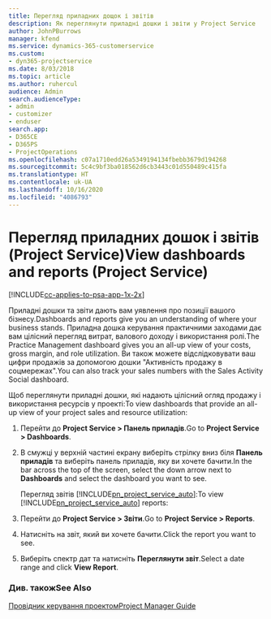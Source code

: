 ```yaml
---
title: Перегляд приладних дощок і звітів
description: Як переглянути приладні дошки і звіти у Project Service
author: JohnPBurrows
manager: kfend
ms.service: dynamics-365-customerservice
ms.custom:
- dyn365-projectservice
ms.date: 8/03/2018
ms.topic: article
ms.author: ruhercul
audience: Admin
search.audienceType:
- admin
- customizer
- enduser
search.app:
- D365CE
- D365PS
- ProjectOperations
ms.openlocfilehash: c07a1710edd26a5349194134fbebb3679d194268
ms.sourcegitcommit: 5c4c9bf3ba018562d6cb3443c01d550489c415fa
ms.translationtype: HT
ms.contentlocale: uk-UA
ms.lasthandoff: 10/16/2020
ms.locfileid: "4086793"
---
```

# <a name="view-dashboards-and-reports-project-service"></a><span data-ttu-id="031ed-103">Перегляд приладних дошок і звітів (Project Service)</span><span class="sxs-lookup"><span data-stu-id="031ed-103">View dashboards and reports (Project Service)</span></span>

[!INCLUDE[cc-applies-to-psa-app-1x-2x](../includes/cc-applies-to-psa-app-1x-2x.md)]

<span data-ttu-id="031ed-104">Приладні дошки та звіти дають вам уявлення про позиції вашого бізнесу.</span><span class="sxs-lookup"><span data-stu-id="031ed-104">Dashboards and reports give you an understanding of where your business stands.</span></span> <span data-ttu-id="031ed-105">Приладна дошка керування практичними заходами дає вам цілісний перегляд витрат, валового доходу і використання ролі.</span><span class="sxs-lookup"><span data-stu-id="031ed-105">The Practice Management dashboard gives you an all-up view of your costs, gross margin, and role utilization.</span></span> <span data-ttu-id="031ed-106">Ви також можете відслідковувати ваш цифри продажів за допомогою дошки "Активність продажу в соцмережах".</span><span class="sxs-lookup"><span data-stu-id="031ed-106">You can also track your sales numbers with the Sales Activity Social dashboard.</span></span>  
  
 <span data-ttu-id="031ed-107">Щоб переглянути приладні дошки, які надають цілісний огляд продажу і використання ресурсів у проекті:</span><span class="sxs-lookup"><span data-stu-id="031ed-107">To view dashboards that provide an all-up view of your project sales and resource utilization:</span></span>  
  
1. <span data-ttu-id="031ed-108">Перейти до **Project Service > Панель приладів**.</span><span class="sxs-lookup"><span data-stu-id="031ed-108">Go to **Project Service > Dashboards**.</span></span>  
  
2. <span data-ttu-id="031ed-109">В смужці у верхній частині екрану виберіть стрілку вниз біля **Панель приладів** та виберіть панель приладів, яку ви хочете бачити.</span><span class="sxs-lookup"><span data-stu-id="031ed-109">In the bar across the top of the screen, select the down arrow next to **Dashboards** and select the dashboard you want to see.</span></span>  
  
   <span data-ttu-id="031ed-110">Перегляд звітів [!INCLUDE[pn_project_service_auto](../includes/pn-project-service-auto.md)]:</span><span class="sxs-lookup"><span data-stu-id="031ed-110">To view [!INCLUDE[pn_project_service_auto](../includes/pn-project-service-auto.md)] reports:</span></span>  
  
3. <span data-ttu-id="031ed-111">Перейти до **Project Service > Звіти**.</span><span class="sxs-lookup"><span data-stu-id="031ed-111">Go to **Project Service > Reports**.</span></span>  
  
4. <span data-ttu-id="031ed-112">Натисніть на звіт, який ви хочете бачити.</span><span class="sxs-lookup"><span data-stu-id="031ed-112">Click the report you want to see.</span></span>  
  
5. <span data-ttu-id="031ed-113">Виберіть спектр дат та натисніть **Переглянути звіт**.</span><span class="sxs-lookup"><span data-stu-id="031ed-113">Select a date range and click **View Report**.</span></span>  
  
### <a name="see-also"></a><span data-ttu-id="031ed-114">Див. також</span><span class="sxs-lookup"><span data-stu-id="031ed-114">See Also</span></span>  
 [<span data-ttu-id="031ed-115">Провідник керування проектом</span><span class="sxs-lookup"><span data-stu-id="031ed-115">Project Manager Guide</span></span>](../psa/project-manager-guide.md)
